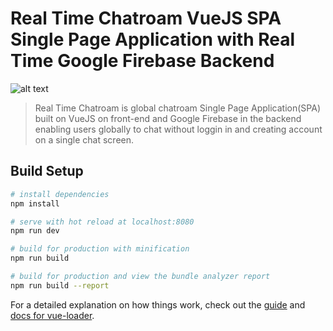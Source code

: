 # Real Time Chatroam VueJS SPA Single Page Application with Real Time Google Firebase Backend
![alt text](https://raw.githubusercontent.com/payafterwork/Real-Time-Chatroam-VueJS-SPA-Single-Page-Application-with-Google-Firebase-Backend/master/chatroam.png)
> Real Time Chatroam is global chatroam Single Page Application(SPA) built on VueJS on front-end and Google Firebase in the backend enabling users globally to chat without loggin in and creating account on a single chat screen.

## Build Setup

``` bash
# install dependencies
npm install

# serve with hot reload at localhost:8080
npm run dev

# build for production with minification
npm run build

# build for production and view the bundle analyzer report
npm run build --report
```

For a detailed explanation on how things work, check out the [guide](http://vuejs-templates.github.io/webpack/) and [docs for vue-loader](http://vuejs.github.io/vue-loader).
